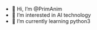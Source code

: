 - 👋 Hi, I’m @PrimAnim
- 👀 I’m interested in AI technology
- 🌱 I’m currently learning python3

<!---
PrimAnim/PrimAnim is a ✨ special ✨ repository because its `README.md` (this file) appears on your GitHub profile.
You can click the Preview link to take a look at your changes.
--->
